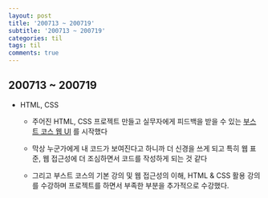 ```yaml
---
layout: post
title: '200713 ~ 200719'
subtitle: '200713 ~ 200719'
categories: til
tags: til
comments: true
---
```


## 200713 ~ 200719

- HTML, CSS

  - 주어진 HTML, CSS 프로젝트 만들고 실무자에게 피드백을 받을 수 있는 [부스트 코스 웹 UI](https://www.edwith.org/boostcourse-ui/lecture/36667/) 를 시작했다

  - 막상 누군가에게 내 코드가 보여진다고 하니까 더 신경을 쓰게 되고 특히 웹 표준, 웹 접근성에 더 조심하면서 코드를 작성하게 되는 것 같다

  - 그리고 부스트 코스의 기본 강의 및 웹 접근성의 이해, HTML & CSS 활용 강의를 수강하며 프로젝트를 하면서 부족한 부분을 추가적으로 수강했다.

